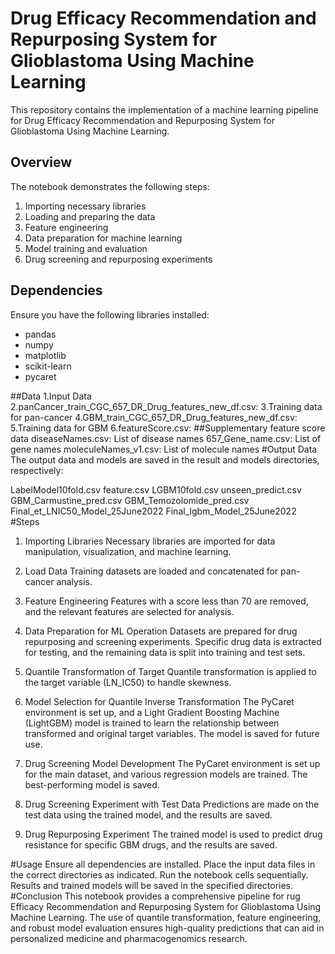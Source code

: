 
# Drug Efficacy Recommendation and Repurposing System for Glioblastoma Using Machine Learning


This repository contains the implementation of a machine learning pipeline for  Drug Efficacy Recommendation and Repurposing System for Glioblastoma Using Machine Learning. 

## Overview

The notebook demonstrates the following steps:
1. Importing necessary libraries
2. Loading and preparing the data
3. Feature engineering
4. Data preparation for machine learning
5. Model training and evaluation
6. Drug screening and repurposing experiments

## Dependencies

Ensure you have the following libraries installed:
- pandas
- numpy
- matplotlib
- scikit-learn
- pycaret




##Data
1.Input Data
2.panCancer_train_CGC_657_DR_Drug_features_new_df.csv: 
3.Training data for pan-cancer
4.GBM_train_CGC_657_DR_Drug_features_new_df.csv: 
5.Training data for GBM
6.featureScore.csv: 
##Supplementary 
feature score data
diseaseNames.csv: List of disease names
657_Gene_name.csv: List of gene names
moleculeNames_v1.csv: List of molecule names
#Output Data
The output data and models are saved in the result and models directories, respectively:

LabelModel10fold.csv
feature.csv
LGBM10fold.csv
unseen_predict.csv
GBM_Carmustine_pred.csv
GBM_Temozolomide_pred.csv
Final_et_LNIC50_Model_25June2022
Final_lgbm_Model_25June2022
#Steps
1. Importing Libraries
Necessary libraries are imported for data manipulation, visualization, and machine learning.

2. Load Data
Training datasets are loaded and concatenated for pan-cancer analysis.

3. Feature Engineering
Features with a score less than 70 are removed, and the relevant features are selected for analysis.

4. Data Preparation for ML Operation
Datasets are prepared for drug repurposing and screening experiments. Specific drug data is extracted for testing, and the remaining data is split into training and test sets.

5. Quantile Transformation of Target
Quantile transformation is applied to the target variable (LN_IC50) to handle skewness.

6. Model Selection for Quantile Inverse Transformation
The PyCaret environment is set up, and a Light Gradient Boosting Machine (LightGBM) model is trained to learn the relationship between transformed and original target variables. The model is saved for future use.

7. Drug Screening Model Development
The PyCaret environment is set up for the main dataset, and various regression models are trained. The best-performing model is saved.

8. Drug Screening Experiment with Test Data
Predictions are made on the test data using the trained model, and the results are saved.

9. Drug Repurposing Experiment
The trained model is used to predict drug resistance for specific GBM drugs, and the results are saved.

#Usage
Ensure all dependencies are installed.
Place the input data files in the correct directories as indicated.
Run the notebook cells sequentially.
Results and trained models will be saved in the specified directories.
#Conclusion
This notebook provides a comprehensive pipeline for rug Efficacy Recommendation and Repurposing System for Glioblastoma Using Machine Learning. The use of quantile transformation, feature engineering, and robust model evaluation ensures high-quality predictions that can aid in personalized medicine and pharmacogenomics research.
